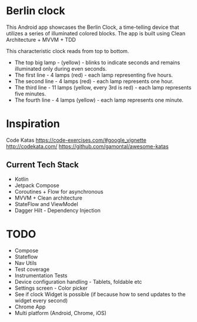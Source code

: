 # Berlin clock

This Android app showcases the Berlin Clock, a time-telling device that utilizes a series of
illuminated colored blocks. The app is built using Clean Architecture + MVVM + TDD

This characteristic clock reads from top to bottom.

- The top big lamp - (yellow) - blinks to indicate seconds and remains illuminated only during even
  seconds.
- The first line - 4 lamps (red) - each lamp representing five hours.
- The second line - 4 lamps (red) - each lamp represents one hour.
- The third line - 11 lamps (yellow, every 3rd is red) - each lamp represents five minutes.
- The fourth line - 4 lamps (yellow) - each lamp represents one minute.

# Inspiration
Code Katas
https://code-exercises.com/#google_vignette
http://codekata.com/
https://github.com/gamontal/awesome-katas

## Current Tech Stack

- Kotlin
- Jetpack Compose
- Coroutines + Flow for asynchronous
- MVVM + Clean architecture 
- StateFlow and ViewModel
- Dagger Hilt - Dependency Injection


# TODO
- Compose
- Stateflow
- Nav Utils
- Test coverage
- Instrumentation Tests
- Device configuration handling - Tablets, foldable etc
- Settings screen - Color picker
- See if clock Widget is possible (if because how to send updates to the widget every second)
- Chrome App
- Multi platform (Android, Chrome, iOS) 



